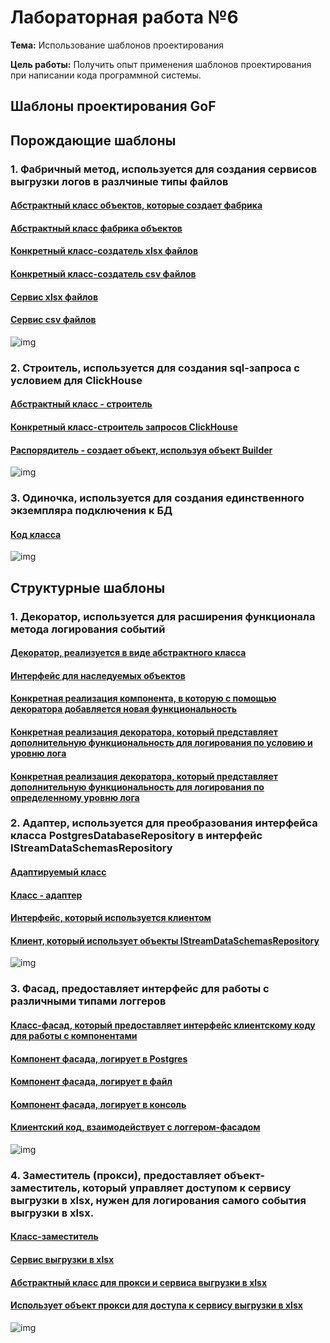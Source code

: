 # Лабораторная работа №6
**Тема:** Использование шаблонов проектирования

**Цель работы:** Получить опыт применения шаблонов проектирования при написании кода программной системы.

## Шаблоны проектирования GoF
## Порождающие шаблоны
### 1. Фабричный метод, используется для создания сервисов выгрузки логов в разлчиные типы файлов
#### [Абстрактный класс объектов, которые создает фабрика](https://github.com/YusupovIlya/Software_architecture/blob/LabWork6/Lab%20Work%20%E2%84%966/src/src/Logging.Service.WebApi/Services/Implementation/FileService.cs)
#### [Абстрактный класс фабрика объектов](https://github.com/YusupovIlya/Software_architecture/blob/LabWork6/Lab%20Work%20%E2%84%966/src/src/Logging.Service.WebApi/Services/Implementation/FileFactories/FileFactory.cs)
#### [Конкретный класс-создатель xlsx файлов](https://github.com/YusupovIlya/Software_architecture/blob/LabWork6/Lab%20Work%20%E2%84%966/src/src/Logging.Service.WebApi/Services/Implementation/FileFactories/XlsxFactory.cs)
#### [Конкретный класс-создатель csv файлов](https://github.com/YusupovIlya/Software_architecture/blob/LabWork6/Lab%20Work%20%E2%84%966/src/src/Logging.Service.WebApi/Services/Implementation/FileFactories/CsvFactory.cs)
#### [Сервис xlsx файлов](https://github.com/YusupovIlya/Software_architecture/blob/LabWork6/Lab%20Work%20%E2%84%966/src/src/Logging.Service.WebApi/Services/Implementation/XlsxFileService.cs)
#### [Сервис csv файлов](https://github.com/YusupovIlya/Software_architecture/blob/LabWork6/Lab%20Work%20%E2%84%966/src/src/Logging.Service.WebApi/Services/Implementation/CsvFileService.cs)
![img](https://github.com/YusupovIlya/Software_architecture/blob/LabWork6/Lab%20Work%20%E2%84%966/docs/images/factory.jpg)

### 2. Строитель, используется для создания sql-запроса с условием для ClickHouse
#### [Абстрактный класс - строитель](https://github.com/YusupovIlya/Software_architecture/blob/LabWork6/Lab%20Work%20%E2%84%966/src/src/Logging.Service.WebApi/Services/Implementation/Builders/QueryBuilder.cs)
#### [Конкретный класс-строитель запросов ClickHouse](https://github.com/YusupovIlya/Software_architecture/blob/LabWork6/Lab%20Work%20%E2%84%966/src/src/Logging.Service.WebApi/Services/Implementation/Builders/ClickHouseQueryBuilder.cs)
#### [Распорядитель - создает объект, используя объект Builder](https://github.com/YusupovIlya/Software_architecture/blob/LabWork6/Lab%20Work%20%E2%84%966/src/src/Logging.Service.WebApi/Services/Implementation/Builders/ClickHouseQueryClient.cs)
![img](https://github.com/YusupovIlya/Software_architecture/blob/LabWork6/Lab%20Work%20%E2%84%966/docs/images/builder.jpg)

### 3. Одиночка, используется для создания единственного экземпляра подключения к БД
#### [Код класса](https://github.com/YusupovIlya/Software_architecture/blob/LabWork6/Lab%20Work%20%E2%84%966/src/src/Logging.Service.WebApi/Services/ClickHouseDatabaseConnection.cs)
![img](https://github.com/YusupovIlya/Software_architecture/blob/LabWork6/Lab%20Work%20%E2%84%966/docs/images/singleton.jpg)

## Структурные шаблоны
### 1. Декоратор, используется для расширения функционала метода логирования событий
#### [Декоратор, реализуется в виде абстрактного класса](https://github.com/YusupovIlya/Software_architecture/blob/LabWork6/Lab%20Work%20%E2%84%966/src/src/Logging.Service.WebApi/Services/Interfaces/LoggerDecorator.cs)
#### [Интерфейс для наследуемых объектов](https://github.com/YusupovIlya/Software_architecture/blob/LabWork6/Lab%20Work%20%E2%84%966/src/src/Logging.Service.WebApi/Services/Interfaces/ILogger.cs)
#### [Конкретная реализация компонента, в которую с помощью декоратора добавляется новая функциональность](https://github.com/YusupovIlya/Software_architecture/blob/LabWork6/Lab%20Work%20%E2%84%966/src/src/Logging.Service.WebApi/Services/Implementation/Logger.cs)
#### [Конкретная реализация декоратора, который представляет дополнительную функциональность для логирования по условию и уровню лога](https://github.com/YusupovIlya/Software_architecture/blob/LabWork6/Lab%20Work%20%E2%84%966/src/src/Logging.Service.WebApi/Services/Implementation/Decorator/ConditionalLoggerDecorator.cs)
#### [Конкретная реализация декоратора, который представляет дополнительную функциональность для логирования по определенному уровню лога](https://github.com/YusupovIlya/Software_architecture/blob/LabWork6/Lab%20Work%20%E2%84%966/src/src/Logging.Service.WebApi/Services/Implementation/Decorator/LogLevelFilterDecorator.cs)

### 2. Адаптер, используется для преобразования интерфейса класса PostgresDatabaseRepository в интерфейс IStreamDataSchemasRepository
#### [Адаптируемый класс](https://github.com/YusupovIlya/Software_architecture/blob/LabWork6/Lab%20Work%20%E2%84%966/src/src/Logging.Service.WebApi/Services/Implementation/Adapter/PostgresDatabaseRepository.cs)
#### [Класс - адаптер](https://github.com/YusupovIlya/Software_architecture/blob/LabWork6/Lab%20Work%20%E2%84%966/src/src/Logging.Service.WebApi/Services/Implementation/Adapter/PostgresStreamDataSchemasRepositoryAdapter.cs)
#### [Интерфейс, который используется клиентом](https://github.com/YusupovIlya/Software_architecture/blob/LabWork6/Lab%20Work%20%E2%84%966/src/src/Logging.Service.WebApi/Services/Interfaces/IStreamDataSchemasRepository.cs)
#### [Клиент, который использует объекты IStreamDataSchemasRepository](https://github.com/YusupovIlya/Software_architecture/blob/LabWork6/Lab%20Work%20%E2%84%966/src/src/Logging.Service.WebApi/Controllers/StreamDataSchemasController.cs)
![img](https://github.com/YusupovIlya/Software_architecture/blob/LabWork6/Lab%20Work%20%E2%84%966/docs/images/adapter.jpg)

### 3. Фасад, предоставляет интерфейс для работы с различными типами логгеров
#### [Класс-фасад, который предоставляет интерфейс клиентскому коду для работы с компонентами](https://github.com/YusupovIlya/Software_architecture/blob/LabWork6/Lab%20Work%20%E2%84%966/src/src/Logging.Service.WebApi/Services/Implementation/Loggers/LoggingFacade.cs)
#### [Компонент фасада, логирует в Postgres](https://github.com/YusupovIlya/Software_architecture/blob/LabWork6/Lab%20Work%20%E2%84%966/src/src/Logging.Service.WebApi/Services/Implementation/Loggers/PostgresLogger.cs)
#### [Компонент фасада, логирует в файл](https://github.com/YusupovIlya/Software_architecture/blob/LabWork6/Lab%20Work%20%E2%84%966/src/src/Logging.Service.WebApi/Services/Implementation/Loggers/FileLogger.cs)
#### [Компонент фасада, логирует в консоль](https://github.com/YusupovIlya/Software_architecture/blob/LabWork6/Lab%20Work%20%E2%84%966/src/src/Logging.Service.WebApi/Services/Implementation/Loggers/ConsoleLogger.cs)
#### [Клиентский код, взаимодействует с логгером-фасадом](https://github.com/YusupovIlya/Software_architecture/blob/LabWork6/Lab%20Work%20%E2%84%966/src/src/Logging.Service.WebApi/Program.cs)
![img](https://github.com/YusupovIlya/Software_architecture/blob/LabWork6/Lab%20Work%20%E2%84%966/docs/images/facade.jpg)

### 4. Заместитель (прокси), предоставляет объект-заместитель, который управляет доступом к сервису выгрузки в xlsx, нужен для логирования самого события выгрузки в xlsx.
#### [Класс-заместитель](https://github.com/YusupovIlya/Software_architecture/blob/LabWork6/Lab%20Work%20%E2%84%966/src/src/Logging.Service.WebApi/Services/Implementation/XlsxFileServiceProxy.cs)
#### [Сервис выгрузки в xlsx](https://github.com/YusupovIlya/Software_architecture/blob/LabWork6/Lab%20Work%20%E2%84%966/src/src/Logging.Service.WebApi/Services/Implementation/XlsxFileService.cs)
#### [Абстрактный класс для прокси и сервиса выгрузки в xlsx](https://github.com/YusupovIlya/Software_architecture/blob/LabWork6/Lab%20Work%20%E2%84%966/src/src/Logging.Service.WebApi/Services/Implementation/FileService.cs)
#### [Использует объект прокси для доступа к сервису выгрузки в xlsx](https://github.com/YusupovIlya/Software_architecture/blob/LabWork6/Lab%20Work%20%E2%84%966/src/src/Logging.Service.WebApi/Controllers/StreamDataController.cs)
![img](https://github.com/YusupovIlya/Software_architecture/blob/LabWork6/Lab%20Work%20%E2%84%966/docs/images/proxy.jpg)
